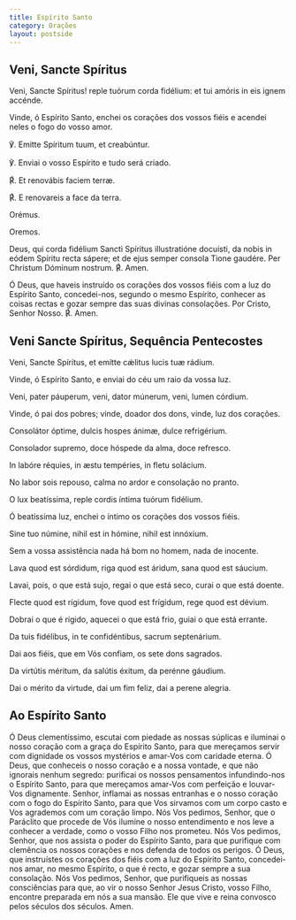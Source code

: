```yaml
---
title: Espírito Santo
category: Orações
layout: postside
---
```


## Veni, Sancte Spíritus

<div class="side-by-side not-content">

<p>
Veni, Sancte Spíritus! reple tuórum corda fidélium: et tui amóris in eis ignem accénde.
</p>
<p>
Vinde, ó Espírito Santo, enchei os corações dos vossos fiéis e acendei neles o fogo do vosso amor.
</p>
<p>
<span class="text-green-500">℣.</span> Emitte Spíritum tuum, et creabúntur.
</p>
<p>
<span class="text-green-500">℣.</span> Enviai o vosso Espírito e tudo será criado.
</p>
<p>
<span class="text-red-500">℟.</span> Et renovábis faciem terræ.
</p>
<p>
<span class="text-red-500">℟.</span> E renovareis a face da terra.
</p>
<p>
<span class="text-red-500 text-center">Orémus.</span>
</p>
<p>
<span class="text-red-500 text-center">Oremos.</span>
</p>
<p>
Deus, qui corda fidélium Sancti Spíritus illustratióne docuísti, da nobis in eódem Spíritu recta sápere; et de ejus semper consola Tione gaudére. Per Christum Dóminum nostrum. <span class="text-red-500">℟.</span> Amen.
</p>
<p>
Ó Deus, que haveis instruído os corações dos vossos fiéis com a luz do Espírito Santo, concedei-nos, segundo o mesmo Espírito, conhecer as coisas rectas e gozar sempre das suas divinas consolações. Por Cristo, Senhor Nosso. <span class="text-red-500">℟.</span> Amen.
</p>

</div>

## Veni Sancte Spíritus, Sequência Pentecostes

<div class="side-by-side not-content">

<p>
Veni, Sancte Spíritus, et emítte cǽlitus lucis tuæ rádium.
</p>
<p>
Vinde, ó Espírito Santo, e enviai do céu um raio da vossa luz.
</p>
<p>
Veni, pater páuperum, veni, dator múnerum, veni, lumen córdium.
</p>
<p>
Vinde, ó pai dos pobres; vinde, doador dos dons, vinde, luz dos corações.
</p>
<p>
Consolátor óptime, dulcis hospes ánimæ, dulce re­fri­gérium.
</p>
<p>
Consolador supremo, doce hóspede da alma, doce refresco.
</p>
<p>
In labóre réquies, in æstu tempéries, in fletu solácium.
</p>
<p>
No labor sois repouso, calma no ardor e consolação no pranto.
</p>
<p>
O lux beatíssima, reple cordis íntima tuórum fidélium.
</p>
<p>
Ó beatíssima luz, enchei o íntimo os corações dos vossos fiéis.
</p>
<p>
Sine tuo númine, nihil est in hómine, nihil est innóxium.
</p>
<p>
Sem a vossa assistência nada há bom no homem, nada de inocente.
</p>
<p>
Lava quod est sórdidum, riga quod est áridum, sana quod est sáucium.
</p>
<p>
Lavai, pois, o que está sujo, regai o que está seco, curai o que está doente.
</p>
<p>
Flecte quod est rígidum, fove quod est frígidum, rege quod est dévium.
</p>
<p>
Dobrai o que é rígido, aquecei o que está frio, guiai o que está errante.
</p>
<p>
Da tuis fidélibus, in te con­fi­dén­tibus, sacrum sep­te­nárium.
</p>
<p>
Dai aos fiéis, que em Vós confiam, os sete dons sagrados.
</p>
<p>
Da virtútis méritum, da salútis éxitum, da perénne gáudium.
</p>
<p>
Dai o mérito da virtude, dai um fim feliz, dai a perene alegria.
</p>

</div>

## Ao Espírito Santo

Ó Deus clementíssimo, escutai com piedade as nossas súplicas e iluminai o nosso coração com a graça do Espírito Santo, para que mereçamos servir com dignidade os vossos mystérios e amar-Vos com caridade eterna. Ó Deus, que conheceis o nosso coração e a nossa vontade, e que não ignorais nenhum segredo: purificai os nossos pensamentos infundindo-nos o Espírito Santo, para que mereçamos amar-Vos com perfeição e louvar-Vos dignamente. Senhor, inflamai as nossas entranhas e o nosso coração com o fogo do Espírito Santo, para que Vos sirvamos com um corpo casto e Vos agrademos com um coração limpo. Nós Vos pedimos, Senhor, que o Paráclito que procede de Vós ilumine o nosso entendimento e nos leve a conhecer a verdade, como o vosso Filho nos prometeu. Nós Vos pedimos, Senhor, que nos assista o poder do Espírito Santo, para que purifique com clemência os nossos corações e nos defenda de todos os perigos. Ó Deus, que instruístes os corações dos fiéis com a luz do Espírito Santo, concedei-nos amar, no mesmo Espírito, o que é recto, e gozar sempre a sua consolação. Nós Vos pedimos, Senhor, que purifiqueis as nossas consciências para que, ao vir o nosso Senhor Jesus Cristo, vosso Filho, encontre preparada em nós a sua mansão. Ele que vive e reina convosco pelos séculos dos séculos. Amen.

